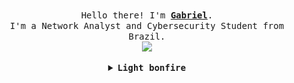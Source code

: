 <p align="center">
  <br>
  <samp>
    Hello there! I'm <b><a rel="nofollow noopener noreferrer" target="_blank" href="https://portfolio.gabreuf.com">Gabriel</a></b>.
    <br>I'm a Network Analyst and Cybersecurity Student from Brazil.<br>

</samp>

  <img src="https://github.com/GFM-Network/GFM-Network/blob/53f2c51b265d6d53548855d288f08d9c7a483748/koko.gif" width="200"/>

</p>


<details align="center">

<summary> <b> <samp> Light bonfire </samp></b></summary>
<samp>
 <b><h2 style="color: #fc6203">B O N F I R E &nbsp; L I T !</h2> </b>

<img src="https://raw.githubusercontent.com/TanZng/TanZng/master/assets/bonefire.gif" width="200"/>

Current Project: <a href="https://github.com/GFM-Network/Lineage">GFM-Network Lineage 2 Scripts.</a>

<p align="center">
  <a rel="nofollow noopener noreferrer" target="_blank" href="https://br.linkedin.com/in/gabriel-gfm">
  <img src="https://raw.githubusercontent.com/TanZng/TanZng/master/assets/linkedin.png" width="30px" alt="LinkedIn"></a>
  &nbsp; &nbsp;
  &nbsp;
  <a rel="nofollow noopener noreferrer" target="_blank" href="https://tanx.dev/estus-flask">
  <img src="https://raw.githubusercontent.com/TanZng/TanZng/master/assets/estus_flask.png" width="23px" alt="Secret"></a>
</p> 


</samp>
</details>
